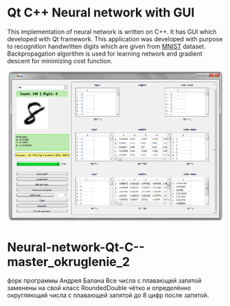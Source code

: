 
# Qt C++ Neural network with GUI
This implementation of neural network is written on C++.
It has GUI which developed with Qt framework.
This application was developed with purpose to recognition
handwritten digits which are given from
[MNIST](http://yann.lecun.com/exdb/mnist/) dataset.
Backpropagation algorithm is used for learning network and gradient
descent for minimizing cost function.

![App screen](./screen.png)

# Neural-network-Qt-C--master_okruglenie_2
форк программы Андрея Балана
Все числа с плавающей запятой заменены на свой класс RoundedDouble чётко и определённо округляющий числа с плавающей запятой до 8 цифр после запятой.
